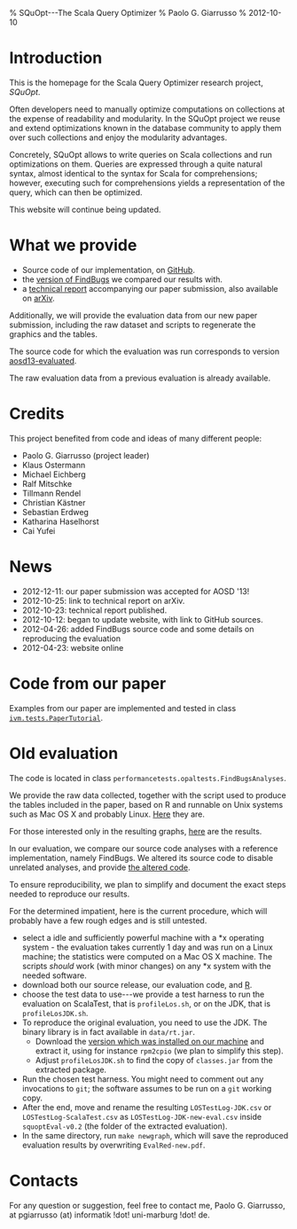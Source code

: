 % SQuOpt---The Scala Query Optimizer
% Paolo G. Giarrusso
% 2012-10-10
# Introduction

This is the homepage for the Scala Query Optimizer research project, _SQuOpt_.

Often developers need to manually optimize computations on collections at the expense of
readability and modularity. In the SQuOpt project we reuse and extend optimizations known in
the database community to apply them over such collections and enjoy the
modularity advantages.

Concretely, SQuOpt allows to write queries on Scala collections and run
optimizations on them.
Queries are expressed through a quite natural syntax, almost identical to the
syntax for Scala for comprehensions; however, executing such for comprehensions
yields a representation of the query, which can then be optimized.

This website will continue being updated.

# What we provide
<!--
We provide two source releases:

- the source release on which we ran the evaluation in the paper (0.1, from 2012-04-09);
- the current source release (0.2 from 2012-04-22), which corresponds more closely to the code
  presented in the paper (with mostly cosmetic changes and some bugfixes).
-->

- Source code of our implementation, on [GitHub](https://github.com/ps-mr/LinqOnSteroids).
- the [version of FindBugs](https://github.com/ps-mr/FindBugsBenchmark) we compared our results with.
- a [technical report](SQuOpt/giarrusso-techrep.pdf) accompanying our paper submission,
  also available on [arXiv](http://arxiv.org/abs/1210.6284).

Additionally, we will provide the evaluation data from our new paper submission, including the
raw dataset and scripts to regenerate the graphics and the tables.

The source code for which the evaluation was run corresponds to version
[aosd13-evaluated](https://github.com/ps-mr/LinqOnSteroids/tree/aosd13-evaluated).

The raw evaluation data from a previous evaluation is already available.

<!--
- updated evaluation results from version 0.2, which lead to essentially the same
  conclusions.
-->
<!--the elaboration scripts and statistics-->

# Credits
This project benefited from code and ideas of many different people:

- Paolo G. Giarrusso (project leader)
- Klaus Ostermann
- Michael Eichberg
- Ralf Mitschke
- Tillmann Rendel
- Christian Kästner
- Sebastian Erdweg
- Katharina Haselhorst
- Cai Yufei

# News
- 2012-12-11: our paper submission was accepted for AOSD '13!
- 2012-10-25: link to technical report on arXiv.
- 2012-10-23: technical report published.
- 2012-10-12: began to update website, with link to GitHub sources.
- 2012-04-26: added FindBugs source code and some details on reproducing the
  evaluation
- 2012-04-23: website online

<!--
# Releases

- 0.2 --- 2012-04-22 --- [.tar.gz](SQuOpt/tarballs/squopt-v0.2.tar.gz)
    - Renames and refactorings to match the paper.
    - Updated the evaluation code (`COVARIANT_EQUALS`,
      `RUN_FINALIZERS_ON_EXIT` were modified slightly to match FindBugs)
    - Updated PaperTutorial and resynced with the paper
    - Fixed a few bugs.
    - Less type annotations are needed in the optimizer.
- 0.1 --- 2012-04-09 --- [.tar.gz](SQuOpt/tarballs/squopt-v0.1.tar.gz)
    - First release
Note: User documentation is currently missing.

-->

# Code from our paper
Examples from our paper are implemented and tested in class [`ivm.tests.PaperTutorial`](https://github.com/ps-mr/LinqOnSteroids/blob/master/src/test/scala/ivm/tests/PaperTutorial.scala).

# Old evaluation
<!--
The evaluation included in the paper was done on release 0.1; the new release
gives similar results.
-->
The code is located in class `performancetests.opaltests.FindBugsAnalyses`.

We provide the raw data collected, together with the script used to produce the
tables included in the paper, based on R and runnable on Unix systems such as
Mac OS X and probably Linux. [Here](SQuOpt/tarballs/evaluation-v0.2.tar.gz) they are.

For those interested only in the resulting graphs,
[here](SQuOpt/EvalRed-new.pdf) are the results.

In our evaluation, we compare our source code analyses with a reference
implementation, namely FindBugs. We altered its source code to disable unrelated
analyses, and provide [the altered code](https://github.com/ps-mr/FindBugsBenchmark).

To ensure reproducibility, we plan to simplify and document the exact steps needed to
reproduce our results.

For the determined impatient, here is the current procedure, which will probably
have a few rough edges and is still untested.

- select a idle and sufficiently powerful machine with a *x operating system -
the evaluation takes currently 1 day and was run on a Linux machine; the
statistics were computed on a Mac OS X machine. The scripts _should_ work
(with minor changes) on any *x system with the needed software.
- download both our source release, our evaluation code, and
[R](http://www.r-project.org/).
- choose the test data to use---we provide a test harness to run the evaluation on
ScalaTest, that is `profileLos.sh`, or on the JDK, that is `profileLosJDK.sh`.
- To reproduce the original evaluation, you need to use the JDK. The binary
  library is in fact available in `data/rt.jar`.
    - Download the [version which was installed on our machine][JDKLink]
and extract it, using for instance `rpm2cpio` (we plan to simplify this step).
    - Adjust `profileLosJDK.sh` to find the copy of `classes.jar` from the extracted
  package.
- Run the chosen test harness. You might need to comment out any invocations to
  `git`; the software assumes to be run on a `git` working copy.
- After the end, move and rename the resulting `LOSTestLog-JDK.csv` or
`LOSTestLog-ScalaTest.csv` as `LOSTestLog-JDK-new-eval.csv` 
inside `squoptEval-v0.2` (the folder of the extracted evaluation).
- In the same directory, run `make newgraph`, which will save the reproduced
evaluation results by overwriting `EvalRed-new.pdf`.

# Contacts
For any question or suggestion, feel free to contact me, Paolo G. Giarrusso, at
pgiarrusso (at) informatik !dot! uni-marburg !dot! de.

[JDKLink]: http://rpmfind.net/linux/RPM/centos/updates/6.2/x86_64/Packages/java-1.6.0-openjdk-1.6.0.0-1.43.1.10.6.el6_2.x86_64.html

